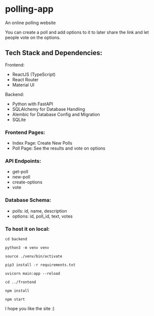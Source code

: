 # polling-app

An online polling website

You can create a poll and add options to it to later share the link and let people vote on the options.

## Tech Stack and Dependencies:

Frontend:

- ReactJS (TypeScript)
- React Router
- Material UI

Backend:

- Python with FastAPI
- SQLAlchemy for Database Handling
- Alembic for Database Config and Migration
- SQLite

### Frontend Pages:

- Index Page: Create New Polls
- Poll Page: See the results and vote on options

### API Endpoints:

- get-poll
- new-poll
- create-options
- vote

### Database Schema:

- polls: id, name, description
- options: id, poll_id, text, votes

### To host it on local:

`cd backend`

`python3 -m venv venv`

`source ./venv/bin/activate`

`pip3 install -r requirements.txt`

`uvicorn main:app --reload`

`cd ../frontend`

`npm install`

`npm start`

I hope you like the site :)
